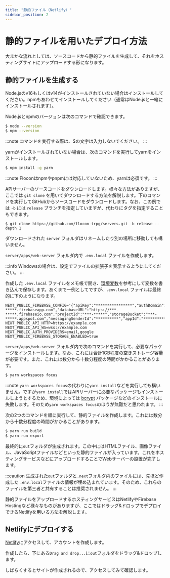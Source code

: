 ```yaml
---
title: "静的ファイル（Netlify）"
sidebar_position: 2
---
```


# 静的ファイルを用いたデプロイ方法

大まかな流れとしては、ソースコードから静的ファイルを生成して、それをホスティングサイトにアップロードする形になります。

## 静的ファイルを生成する

Node.jsのv16もしくはv14がインストールされていない場合はインストールしてください。npmもあわせてインストールしてください（通常はNode.jsと一緒にインストールされます）。

Node.jsとnpmのバージョンは次のコマンドで確認できます。

```bash
$ node --version
$ npm --version
```

:::note
コマンドを実行する際は、$の文字は入力しないでください。
:::

yarnがインストールされていない場合は、次のコマンドを実行してyarnをインストールします。

```bash
$ npm install -g yarn
```

:::note
Floconはnpmやpnpmには対応していないため、yarnは必須です。
:::

APIサーバーのソースコードをダウンロードします。様々な方法がありますが、ここでは `git clone` を用いてダウンロードする方法を解説します。下のコマンドを実行してGitHubからソースコードをダウンロードします。なお、この例では `-b` には `release` ブランチを指定していますが、代わりにタグを指定することもできます。

```console
$ git clone https://github.com/flocon-trpg/servers.git -b release --depth 1
```

ダウンロードされた `server` フォルダはリネームしたり別の場所に移動しても構いません。

`server/apps/web-server` フォルダ内で `.env.local` ファイルを作成します。

:::info
Windowsの場合は、設定でファイルの拡張子を表示するようにしてください。
:::

作成した `.env.local` ファイルをメモ帳で開き、[環境変数](/docs/server/web-server/vars)を参考にして変数を書き込んで保存します。あくまで一例としてですが、`.env.local` ファイルは最終的に下のようになります。

```env
NEXT_PUBLIC_FIREBASE_CONFIG='{"apiKey":"****************","authDomain":"***-*****.firebaseapp.com","databaseURL":"https://***-*****.firebaseio.com","projectId":"***-*****","storageBucket":"***-*****.appspot.com","messagingSenderId":"**********","appId":"****************"}'
NEXT_PUBLIC_API_HTTP=https://example.com
NEXT_PUBLIC_API_WS=wss://example.com
NEXT_PUBLIC_AUTH_PROVIDERS=email,google
NEXT_PUBLIC_FIREBASE_STORAGE_ENABLED=true
```

`server/apps/web-server` フォルダ内で次のコマンドを実行して、必要なパッケージをインストールします。なお、これには合計1GB程度の空きストレージ容量が必要です。また、これには数分から十数分程度の時間がかかることがあります。

```bash
$ yarn workspaces focus
```

:::note
`yarn workspaces focus`の代わりに`yarn install`などを実行しても構いません。ですが`yarn install`ではAPIサーバーに必要なパッケージもインストールしようとするため、環境によっては [bcrypt](https://www.npmjs.com/package/bcrypt) パッケージなどのインストールに失敗します。そのため`yarn workspaces focus`のほうが無難だと思われます。
:::

次の2つのコマンドを順に実行して、静的ファイルを作成します。これには数分から十数分程度の時間がかかることがあります。

```bash
$ yarn run build
$ yarn run export
```

最終的に`out`フォルダが生成されます。この中にはHTMLファイル、画像ファイル、JavaScriptファイルなどといった静的ファイルが入っています。これをホスティングサービスなどにアップロードすることでWebサーバーの設置が完了します。

:::caution
生成された`out`フォルダと`.next`フォルダ内のファイルには、先ほど作成した `.env.local`ファイルの情報が埋め込まれています。そのため、これらのファイルを第三者と共有することは推奨されません。
:::

静的ファイルをアップロードするホスティングサービスはNetlifyやFirebase Hostingなど様々なものがありますが、ここではドラッグ&ドロップでデプロイできるNetlifyを用いる方法を解説します。

## Netlifyにデプロイする

[Netlify](https://www.netlify.com/)にアクセスして、アカウントを作成します。

作成したら、下にある`Drag and drop...`に`out`フォルダをドラッグ&ドロップします。

しばらくするとサイトが作成されるので、アクセスしてみて確認します。
